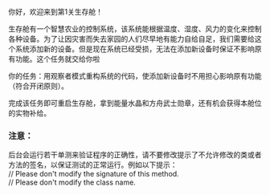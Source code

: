 你好，欢迎来到第1关生存舱！

生存舱有一个智慧农业的控制系统，该系统能根据温度、湿度、风力的变化来控制各种设备。为了让因灾害而失去家园的人们尽早地有能力自给自足，我们需要给这个系统添加新的设备。但是现在系统已经受损，无法在添加新设备时保证不影响原有功能。这个任务就交给你啦

你的任务：用观察者模式重构系统的代码，使添加新设备时不用担心影响原有功能（符合开闭原则）。

完成该任务即可重启生存舱，拿到能量水晶和方舟武士勋章，还有机会获得本舱位的实物补给。

### 注意：
后台会运行若干单测来验证程序的正确性，请不要修改提示了不允许修改的类或者方法的签名，以保证测试的正常运行。例如以下提示：     
// Please don't modify the signature of this method.   
// Please don't modify the class name.  
